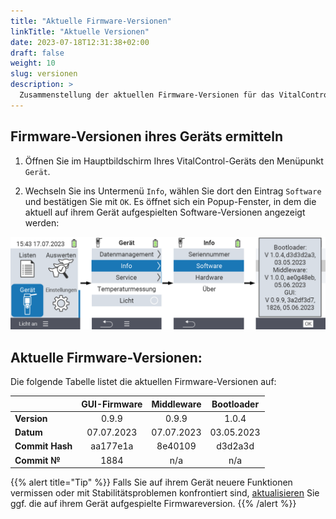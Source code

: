 ```yaml
---
title: "Aktuelle Firmware-Versionen"
linkTitle: "Aktuelle Versionen"
date: 2023-07-18T12:31:38+02:00
draft: false
weight: 10
slug: versionen
description: >
  Zusammenstellung der aktuellen Firmware-Versionen für das VitalControl Gerät.
---
```


## Firmware-Versionen ihres Geräts ermitteln

1. Öffnen Sie im Hauptbildschirm Ihres VitalControl-Geräts den Menüpunkt `Gerät`.

2. Wechseln Sie ins Untermenü `Info`, wählen Sie dort den Eintrag `Software` und bestätigen Sie mit `OK`. Es öffnet sich ein Popup-Fenster, in dem die aktuell auf ihrem Gerät aufgespielten Software-Versionen angezeigt werden:

![VitalControl: Firmware-Versionen](images/firmware-versions.png)

## Aktuelle Firmware-Versionen:

Die folgende Tabelle listet die aktuellen Firmware-Versionen auf:

|                 | GUI-Firmware | Middleware  | Bootloader |
|-----------------|:------------:|:-----------:|:----------:|
| **Version**     | 0.9.9        | 0.9.9       | 1.0.4      |
| **Datum**       | 07.07.2023   | 07.07.2023  | 03.05.2023 |
| **Commit Hash** | aa177e1a     | 8e40109     | d3d2a3d    |
| **Commit №**    | 1884         | n/a         | n/a        |

{{% alert title="Tip" %}}
Falls Sie auf ihrem Gerät neuere Funktionen vermissen oder mit Stabilitätsproblemen konfrontiert sind, [aktualisieren](../update/) Sie ggf. die auf ihrem Gerät aufgespielte Firmwareversion.
{{% /alert %}}
